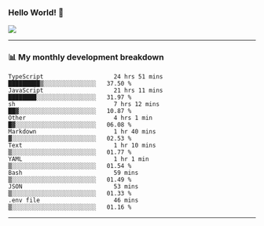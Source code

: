### Hello World! 👋

<a>
  <img align="center" src="https://github-readme-stats.vercel.app/api?username=megatunger&count_private=true&include_all_commits=true&bg_color=30,56CCF2,2F80ED&title_color=fff&text_color=fff" />
</a>

------
### 📊 My monthly development breakdown

<!--START_SECTION:waka-->

```text
TypeScript                    24 hrs 51 mins  █████████▒░░░░░░░░░░░░░░░   37.50 %
JavaScript                    21 hrs 11 mins  ████████░░░░░░░░░░░░░░░░░   31.97 %
sh                            7 hrs 12 mins   ██▓░░░░░░░░░░░░░░░░░░░░░░   10.87 %
Other                         4 hrs 1 min     █▓░░░░░░░░░░░░░░░░░░░░░░░   06.08 %
Markdown                      1 hr 40 mins    ▓░░░░░░░░░░░░░░░░░░░░░░░░   02.53 %
Text                          1 hr 10 mins    ▒░░░░░░░░░░░░░░░░░░░░░░░░   01.77 %
YAML                          1 hr 1 min      ▒░░░░░░░░░░░░░░░░░░░░░░░░   01.54 %
Bash                          59 mins         ▒░░░░░░░░░░░░░░░░░░░░░░░░   01.49 %
JSON                          53 mins         ▒░░░░░░░░░░░░░░░░░░░░░░░░   01.33 %
.env file                     46 mins         ▒░░░░░░░░░░░░░░░░░░░░░░░░   01.16 %
```

<!--END_SECTION:waka-->

------
